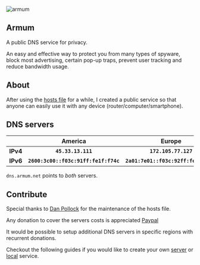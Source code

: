 ![armum](https://armum.net/img/armum-small.png "Armum")
## Armum
A public DNS service for privacy.

An easy and effective way to protect you from many types of spyware, block most advertising, certain pop-up traps, prevent user tracking and reduce bandwidth usage.

## About
After using the [hosts file](https://someonewhocares.org/hosts/zero/hosts) for a while, I created a public service so that anyone can easily use it with any device (router/computer/smartphone).

## DNS servers

||__America__|__Europe__|
|-|:-----------:|:----------:|
|__IPv4__|__`45.33.13.111`__|__`172.105.77.127`__|
|__IPv6__|__`2600:3c00::f03c:91ff:fe1f:f74c`__|__`2a01:7e01::f03c:92ff:fe42:70c5`__|

`dns.armum.net` points to _both_ servers.

## Contribute

Special thanks to [Dan Pollock](https://someonewhocares.org/) for the maintenance of the hosts file.

Any donation to cover the servers costs is appreciated [Paypal](https://www.paypal.com/paypalme/mencargo/USD)

It would be possible to setup additional DNS servers in specific regions with recurrent donations.

Checkout the following guides if you would like to create your own [server](https://github.com/armum/dns/blob/master/server.md) or [local](https://github.com/armum/dns/blob/master/local.md) service.
